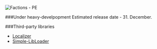 ![Factions - PE](https://raw.githubusercontent.com/Chris-Prime/FactionsPE/reborn/resources/logo.png "FactionsPE Logo")

###Under heavy-develpopment
Estimated release date - 31. December.

###Third-party libraries
+ [Localizer](https://github.com/Chris-Prime/Localizer)
+ [Simple-LibLoader](https://github.com/Chris-Prime/Simple-LibLoader)
